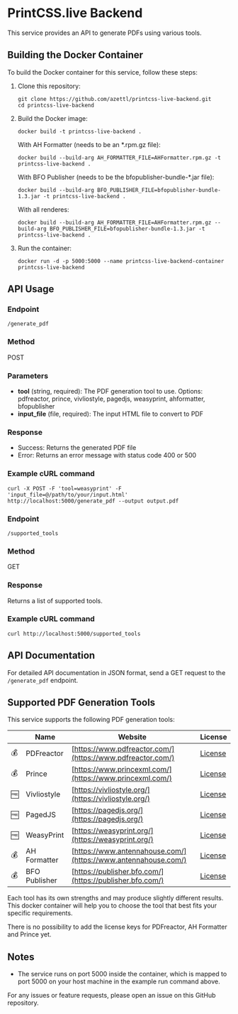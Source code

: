 # PrintCSS.live Backend

This service provides an API to generate PDFs using various tools.

## Building the Docker Container

To build the Docker container for this service, follow these steps:

1. Clone this repository:
   ```
   git clone https://github.com/azettl/printcss-live-backend.git
   cd printcss-live-backend
   ```

2. Build the Docker image:
   ```
   docker build -t printcss-live-backend .
   ```

   With AH Formatter (needs to be an *.rpm.gz file):
   ```
   docker build --build-arg AH_FORMATTER_FILE=AHFormatter.rpm.gz -t printcss-live-backend .
   ```
    
   With BFO Publisher (needs to be the bfopublisher-bundle-*.jar file):
   ```
   docker build --build-arg BFO_PUBLISHER_FILE=bfopublisher-bundle-1.3.jar -t printcss-live-backend .
   ```

   With all renderes:
   ```
   docker build --build-arg AH_FORMATTER_FILE=AHFormatter.rpm.gz --build-arg BFO_PUBLISHER_FILE=bfopublisher-bundle-1.3.jar -t printcss-live-backend .
   ```

3. Run the container:
   ```
   docker run -d -p 5000:5000 --name printcss-live-backend-container printcss-live-backend
   ```

## API Usage

### Endpoint
`/generate_pdf`

### Method
POST

### Parameters

- **tool** (string, required): The PDF generation tool to use. Options: pdfreactor, prince, vivliostyle, pagedjs, weasyprint, ahformatter, bfopublisher
- **input_file** (file, required): The input HTML file to convert to PDF

### Response

- Success: Returns the generated PDF file
- Error: Returns an error message with status code 400 or 500

### Example cURL command

```
curl -X POST -F 'tool=weasyprint' -F 'input_file=@/path/to/your/input.html' http://localhost:5000/generate_pdf --output output.pdf
```

### Endpoint
`/supported_tools`

### Method
GET

### Response

Returns a list of supported tools.

### Example cURL command

```
curl http://localhost:5000/supported_tools
```

## API Documentation

For detailed API documentation in JSON format, send a GET request to the `/generate_pdf` endpoint.

## Supported PDF Generation Tools

This service supports the following PDF generation tools:

|   | Name | Website | License |
|---|------|---------|---------|
| 💰 | PDFreactor | [https://www.pdfreactor.com/](https://www.pdfreactor.com/) | [License](https://www.pdfreactor.com/product/license/PDFreactor%20Software%20License%20Agreement.pdf) |
| 💰 | Prince | [https://www.princexml.com/](https://www.princexml.com/) | [License](https://www.princexml.com/license/) |
| 🆓 | Vivliostyle | [https://vivliostyle.org/](https://vivliostyle.org/) | [License](https://github.com/vivliostyle/vivliostyle-cli?tab=AGPL-3.0-1-ov-file#readme) |
| 🆓 | PagedJS | [https://pagedjs.org/](https://pagedjs.org/) | [License](https://gitlab.coko.foundation/pagedjs/pagedjs-cli/-/blob/main/LICENSE) |
| 🆓 | WeasyPrint | [https://weasyprint.org/](https://weasyprint.org/) | [License](https://doc.courtbouillon.org/weasyprint/stable/) |
| 💰 | AH Formatter | [https://www.antennahouse.com/](https://www.antennahouse.com/) | [License](https://www.antennahouse.com/licensing) |
| 💰 | BFO Publisher | [https://publisher.bfo.com/](https://publisher.bfo.com/) | [License](https://publisher.bfo.com/live/help/license.html) |

Each tool has its own strengths and may produce slightly different results. This docker container will help you to choose the tool that best fits your specific requirements.

There is no possibility to add the license keys for PDFreactor, AH Formatter and Prince yet.

## Notes
- The service runs on port 5000 inside the container, which is mapped to port 5000 on your host machine in the example run command above.

For any issues or feature requests, please open an issue on this GitHub repository.
